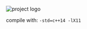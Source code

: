 ![project logo](https://raw.githubusercontent.com/szborows/toddlerblocker/master/logo.png)

compile with: `-std=c++14 -lX11`
